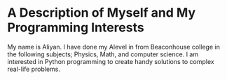 # A Description of Myself and My Programming Interests
My name is Aliyan. I have done my Alevel in from Beaconhouse college in the following subjects; Physics, Math, and computer science.
I am interested in Python programming to create handy solutions to complex real-life problems.
